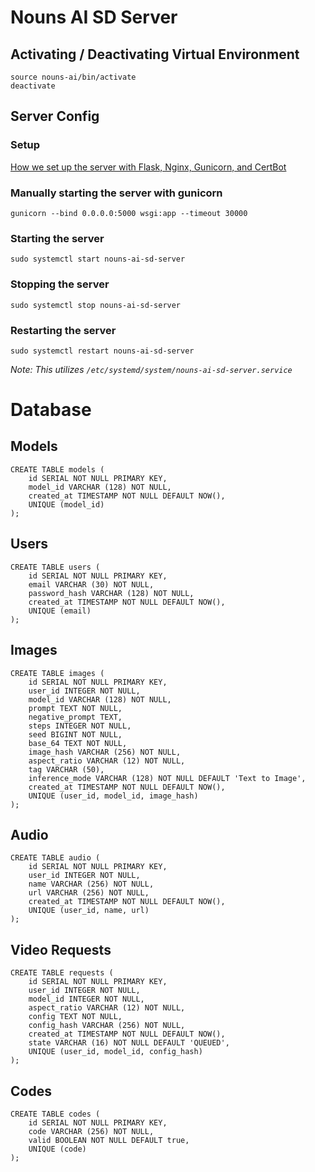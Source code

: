 # Nouns AI SD Server

## Activating / Deactivating Virtual Environment
```
source nouns-ai/bin/activate
deactivate
```

## Server Config
### Setup
[How we set up the server with Flask, Nginx, Gunicorn, and CertBot](https://www.digitalocean.com/community/tutorials/how-to-serve-flask-applications-with-gunicorn-and-nginx-on-ubuntu-22-04)

### Manually starting the server with gunicorn
`gunicorn --bind 0.0.0.0:5000 wsgi:app --timeout 30000`

### Starting the server
`sudo systemctl start nouns-ai-sd-server`

### Stopping the server
`sudo systemctl stop nouns-ai-sd-server`

### Restarting the server
`sudo systemctl restart nouns-ai-sd-server`

_Note: This utilizes `/etc/systemd/system/nouns-ai-sd-server.service`_

# Database

## Models

```
CREATE TABLE models (
	id SERIAL NOT NULL PRIMARY KEY,
    model_id VARCHAR (128) NOT NULL,
    created_at TIMESTAMP NOT NULL DEFAULT NOW(),
    UNIQUE (model_id)
);
```

## Users

```
CREATE TABLE users (
	id SERIAL NOT NULL PRIMARY KEY,
    email VARCHAR (30) NOT NULL,
    password_hash VARCHAR (128) NOT NULL,
    created_at TIMESTAMP NOT NULL DEFAULT NOW(),
    UNIQUE (email)
);
```

## Images

```
CREATE TABLE images (
	id SERIAL NOT NULL PRIMARY KEY,
    user_id INTEGER NOT NULL,
    model_id VARCHAR (128) NOT NULL,
    prompt TEXT NOT NULL,
    negative_prompt TEXT,
    steps INTEGER NOT NULL,
    seed BIGINT NOT NULL,
    base_64 TEXT NOT NULL,
    image_hash VARCHAR (256) NOT NULL,
    aspect_ratio VARCHAR (12) NOT NULL,
    tag VARCHAR (50),
    inference_mode VARCHAR (128) NOT NULL DEFAULT 'Text to Image',
    created_at TIMESTAMP NOT NULL DEFAULT NOW(),
    UNIQUE (user_id, model_id, image_hash)
);
```

## Audio

```
CREATE TABLE audio (
	id SERIAL NOT NULL PRIMARY KEY,
    user_id INTEGER NOT NULL,
    name VARCHAR (256) NOT NULL,
    url VARCHAR (256) NOT NULL,
    created_at TIMESTAMP NOT NULL DEFAULT NOW(),
    UNIQUE (user_id, name, url)
);
```

## Video Requests

```
CREATE TABLE requests (
	id SERIAL NOT NULL PRIMARY KEY,
    user_id INTEGER NOT NULL,
    model_id INTEGER NOT NULL,
    aspect_ratio VARCHAR (12) NOT NULL,
    config TEXT NOT NULL,
    config_hash VARCHAR (256) NOT NULL,
    created_at TIMESTAMP NOT NULL DEFAULT NOW(),
    state VARCHAR (16) NOT NULL DEFAULT 'QUEUED',
    UNIQUE (user_id, model_id, config_hash)
);
```

## Codes

```
CREATE TABLE codes (
	id SERIAL NOT NULL PRIMARY KEY,
    code VARCHAR (256) NOT NULL,
    valid BOOLEAN NOT NULL DEFAULT true,
    UNIQUE (code)
);
```
